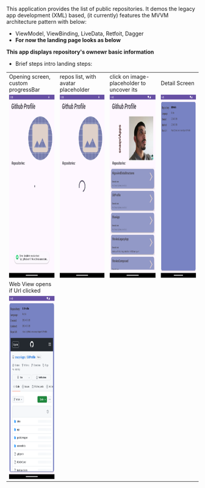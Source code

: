 This application provides the list of public repositories. It demos the legacy app development (XML) based, (it currently) features the MVVM architecture pattern with below: 
- ViewModel, ViewBinding, LiveData, Retfoit, Dagger
- **For now the landing page looks as below**

**This app displays repository's ownewr basic information**



- Brief steps intro landing steps:

<table>
  <tr>
    <td>Opening screen, custom progressBar</td>
     <td>repos list, with avatar placeholder </td>
     <td>click on image-placeholder to uncover its</td>
     <td>Detail Screen</td>
  </tr>
  <tr>
    <td><img src="screenshots/image_airPlane_mode.png" width=260 height=480></td>
    <td><img src="screenshots/image_progressBar_Main.png" width=260 height=480></td>
    <td><img src="screenshots/image_main_screen.png" width=260 height=480></td>
    <td><img src="screenshots/image_details_screen.png" width=260 height=480></td>
  <tr>
    <td> Web View opens if Url clicked </td>
  </tr>
  <tr>
    <td><img src="screenshots/image_repo_in_webView.png" width=260 height=480></td>
  </tr>

 </table>

